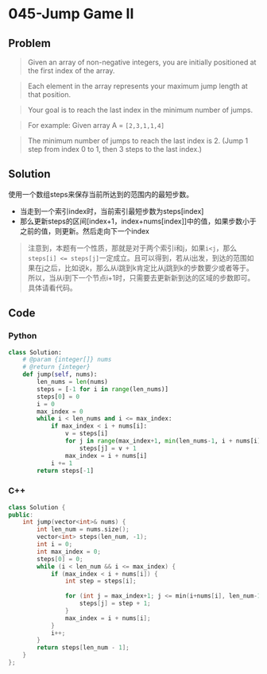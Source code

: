 # 045-Jump Game II

## Problem

> Given an array of non-negative integers, you are initially positioned at the first index of the array.

> Each element in the array represents your maximum jump length at that position.

> Your goal is to reach the last index in the minimum number of jumps.

> For example:
Given array A = `[2,3,1,1,4]`

> The minimum number of jumps to reach the last index is 2. (Jump 1 step from index 0 to 1, then 3 steps to the last index.)

## Solution

使用一个数组steps来保存当前所达到的范围内的最短步数。

- 当走到一个索引index时，当前索引最短步数为steps[index]
- 那么更新steps的区间[index+1，index+nums[index]]中的值，如果步数小于之前的值，则更新。然后走向下一个index

> 注意到，本题有一个性质，那就是对于两个索引i和j，如果`i<j`，那么`steps[i] <= steps[j]`一定成立。且可以得到，若从i出发，到达的范围如果在j之后，比如说k，那么从i跳到k肯定比从j跳到k的步数要少或者等于。所以，当从i到下一个节点i+1时，只需要去更新新到达的区域的步数即可。具体请看代码。

## Code

### Python

```python
class Solution:
    # @param {integer[]} nums
    # @return {integer}
    def jump(self, nums):
        len_nums = len(nums)
        steps = [-1 for i in range(len_nums)]
        steps[0] = 0
        i = 0
        max_index = 0
        while i < len_nums and i <= max_index:
            if max_index < i + nums[i]:
                v = steps[i]
                for j in range(max_index+1, min(len_nums-1, i + nums[i]) + 1):
                    steps[j] = v + 1
                max_index = i + nums[i]
            i += 1
        return steps[-1]
```

### C++

```cpp
class Solution {
public:
    int jump(vector<int>& nums) {
        int len_num = nums.size();
        vector<int> steps(len_num, -1);
        int i = 0;
        int max_index = 0;
        steps[0] = 0;
        while (i < len_num && i <= max_index) {
            if (max_index < i + nums[i]) {
                int step = steps[i];
                
                for (int j = max_index+1; j <= min(i+nums[i], len_num-1); j++) {
                    steps[j] = step + 1;
                }
                max_index = i + nums[i];
            }
            i++;
        }
        return steps[len_num - 1];
    }
};
```